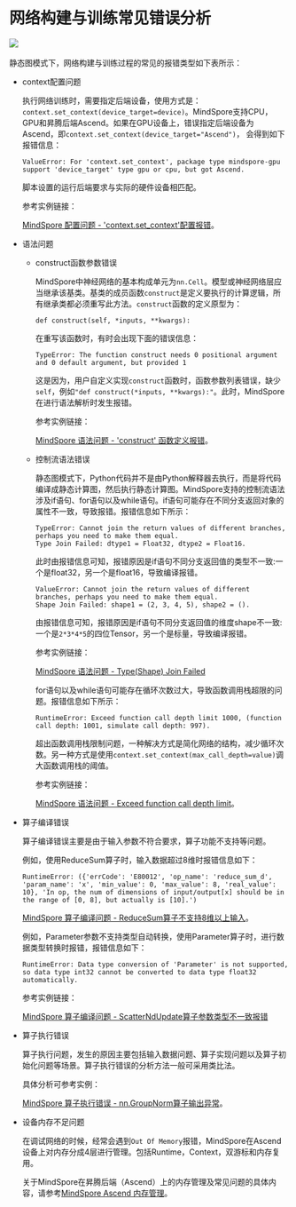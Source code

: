 # 网络构建与训练常见错误分析

<a href="https://gitee.com/mindspore/docs/blob/r1.8/tutorials/experts/source_zh_cn/debug/mindrt_debug.md" target="_blank"><img src="https://mindspore-website.obs.cn-north-4.myhuaweicloud.com/website-images/master/resource/_static/logo_source.png"></a>&nbsp;&nbsp;

静态图模式下，网络构建与训练过程的常见的报错类型如下表所示：

- context配置问题

    执行网络训练时，需要指定后端设备，使用方式是：`context.set_context(device_target=device)`。MindSpore支持CPU，GPU和昇腾后端Ascend。如果在GPU设备上，错误指定后端设备为Ascend，即`context.set_context(device_target="Ascend")`， 会得到如下报错信息：

    ```
    ValueError: For 'context.set_context', package type mindspore-gpu support 'device_target' type gpu or cpu, but got Ascend.
    ```

    脚本设置的运行后端要求与实际的硬件设备相匹配。

    参考实例链接：

    [MindSpore 配置问题 - 'context.set_context'配置报错](https://bbs.huaweicloud.com/forum/thread-183514-1-1.html)。

- 语法问题
    - construct函数参数错误

        MindSpore中神经网络的基本构成单元为`nn.Cell`。模型或神经网络层应当继承该基类。基类的成员函数`construct`是定义要执行的计算逻辑，所有继承类都必须重写此方法。`construct`函数的定义原型为：

        ```
        def construct(self, *inputs, **kwargs):
        ```

        在重写该函数时，有时会出现下面的错误信息：

        ```
        TypeError: The function construct needs 0 positional argument and 0 default argument, but provided 1
        ```

        这是因为，用户自定义实现`construct`函数时，函数参数列表错误，缺少`self`，例如`"def construct(*inputs, **kwargs):"`。此时，MindSpore在进行语法解析时发生报错。

        参考实例链接：

        [MindSpore 语法问题 - 'construct' 函数定义报错](https://bbs.huaweicloud.com/forum/thread-178902-1-1.html)。

    - 控制流语法错误

        静态图模式下，Python代码并不是由Python解释器去执行，而是将代码编译成静态计算图，然后执行静态计算图。MindSpore支持的控制流语法涉及if语句、for语句以及while语句。if语句可能存在不同分支返回对象的属性不一致，导致报错。报错信息如下所示：

        ```
        TypeError: Cannot join the return values of different branches, perhaps you need to make them equal.
        Type Join Failed: dtype1 = Float32, dtype2 = Float16.
        ```

        此时由报错信息可知，报错原因是if语句不同分支返回值的类型不一致:一个是float32，另一个是float16，导致编译报错。

        ```
        ValueError: Cannot join the return values of different branches, perhaps you need to make them equal.
        Shape Join Failed: shape1 = (2, 3, 4, 5), shape2 = ().
        ```

        由报错信息可知，报错原因是if语句不同分支返回值的维度shape不一致:一个是`2*3*4*5`的四位Tensor，另一个是标量，导致编译报错。

        参考实例链接：

        [MindSpore 语法问题 - Type(Shape) Join Failed](https://www.mindspore.cn/docs/zh-CN/r1.8/faq/network_compilation.html?highlight=type%20join%20failed)

        for语句以及while语句可能存在循环次数过大，导致函数调用栈超限的问题。报错信息如下所示：

        ```
        RuntimeError: Exceed function call depth limit 1000, (function call depth: 1001, simulate call depth: 997).
        ```

        超出函数调用栈限制问题，一种解决方式是简化网络的结构，减少循环次数。另一种方式是使用`context.set_context(max_call_depth=value)`调大函数调用栈的阈值。

        参考实例链接：

        [MindSpore 语法问题 - Exceed function call depth limit](https://bbs.huaweicloud.com/forum/thread-182165-1-1.html)。

- 算子编译错误

    算子编译错误主要是由于输入参数不符合要求，算子功能不支持等问题。

    例如，使用ReduceSum算子时，输入数据超过8维时报错信息如下：

    ```
    RuntimeError: ({'errCode': 'E80012', 'op_name': 'reduce_sum_d', 'param_name': 'x', 'min_value': 0, 'max_value': 8, 'real_value': 10}, 'In op, the num of dimensions of input/output[x] should be in the range of [0, 8], but actually is [10].')
    ```

    [MindSpore 算子编译问题 - ReduceSum算子不支持8维以上输入](https://bbs.huaweicloud.com/forum/thread-182168-1-1.html)。

    例如，Parameter参数不支持类型自动转换，使用Parameter算子时，进行数据类型转换时报错，报错信息如下：

    ```
    RuntimeError: Data type conversion of 'Parameter' is not supported, so data type int32 cannot be converted to data type float32 automatically.
    ```

    参考实例链接：

    [MindSpore 算子编译问题 - ScatterNdUpdate算子参数类型不一致报错](https://bbs.huaweicloud.com/forum/thread-182175-1-1.html)

- 算子执行错误

    算子执行问题，发生的原因主要包括输入数据问题、算子实现问题以及算子初始化问题等场景。算子执行错误的分析方法一般可采用类比法。

    具体分析可参考实例：

    [MindSpore 算子执行错误 - nn.GroupNorm算子输出异常](https://bbs.huaweicloud.com/forum/thread-182191-1-1.html)。

- 设备内存不足问题

    在调试网络的时候，经常会遇到`Out Of Memory`报错，MindSpore在Ascend设备上对内存分成4层进行管理。包括Runtime，Context，双游标和内存复用。

    关于MindSpore在昇腾后端（Ascend）上的内存管理及常见问题的具体内容，请参考[MindSpore Ascend 内存管理](https://bbs.huaweicloud.com/forum/thread-171161-1-1.html)。

